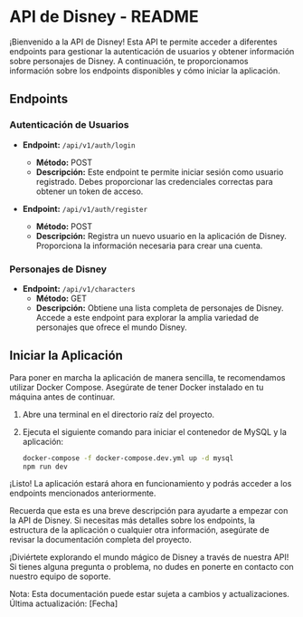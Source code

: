 # API de Disney - README

¡Bienvenido a la API de Disney! Esta API te permite acceder a diferentes endpoints para gestionar la autenticación de usuarios y obtener información sobre personajes de Disney. A continuación, te proporcionamos información sobre los endpoints disponibles y cómo iniciar la aplicación.

## Endpoints

### Autenticación de Usuarios

- **Endpoint:** `/api/v1/auth/login`

  - **Método:** POST
  - **Descripción:** Este endpoint te permite iniciar sesión como usuario registrado. Debes proporcionar las credenciales correctas para obtener un token de acceso.

- **Endpoint:** `/api/v1/auth/register`
  - **Método:** POST
  - **Descripción:** Registra un nuevo usuario en la aplicación de Disney. Proporciona la información necesaria para crear una cuenta.

### Personajes de Disney

- **Endpoint:** `/api/v1/characters`
  - **Método:** GET
  - **Descripción:** Obtiene una lista completa de personajes de Disney. Accede a este endpoint para explorar la amplia variedad de personajes que ofrece el mundo Disney.

## Iniciar la Aplicación

Para poner en marcha la aplicación de manera sencilla, te recomendamos utilizar Docker Compose. Asegúrate de tener Docker instalado en tu máquina antes de continuar.

1. Abre una terminal en el directorio raíz del proyecto.

2. Ejecuta el siguiente comando para iniciar el contenedor de MySQL y la aplicación:
   ```bash
   docker-compose -f docker-compose.dev.yml up -d mysql
   npm run dev
   ```

¡Listo! La aplicación estará ahora en funcionamiento y podrás acceder a los endpoints mencionados anteriormente.

Recuerda que esta es una breve descripción para ayudarte a empezar con la API de Disney. Si necesitas más detalles sobre los endpoints, la estructura de la aplicación o cualquier otra información, asegúrate de revisar la documentación completa del proyecto.

¡Diviértete explorando el mundo mágico de Disney a través de nuestra API! Si tienes alguna pregunta o problema, no dudes en ponerte en contacto con nuestro equipo de soporte.

Nota: Esta documentación puede estar sujeta a cambios y actualizaciones. Última actualización: [Fecha]
